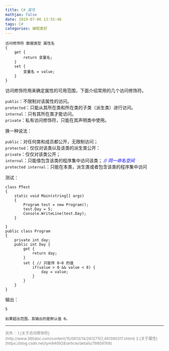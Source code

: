 ```yaml
---
title: C# 属性
mathjax: false
date: 2019-07-06 13:55:46
tags: C#
categories: 编程爱好
---
```



```CSharp
访问修饰符 数据类型 属性名
{
    get {
        return 变量名;
    }
    set {
        变量名 = value;
    }
}
```

<!--more-->


访问修饰符用来确定属性的可用范围，下面介绍常用的几个访问修饰符。

`public`：不限制对该属性的访问。  
`protected`：只能从其所在类和所在类的子类（派生类）进行访问。  
`internal`：只有其所在类才能访问。  
`private`：私有访问修饰符，只能在其声明类中使用。

换一种说法：

`public`：对任何类和成员都公开，无限制访问；  
`protected`：仅仅对该类以及该类的派生类公开：  
`private`：仅仅对该类公开；  
`internal`：只能值包含该类的程序集中访问该类；  <span style="color:blue">*// 同一命名空间* </span>   
`protected internal`：只能在本类，派生类或者包含该类的程序集中访问  

测试：


```Csharp
class PTest
{
    static void Main(string[] args)
    {
        Program test = new Program();
        test.Day = 5;
        Console.WriteLine(test.Day);
    }

}
public class Program
{
    private int day;
    public int Day {
        get {
            return day;
        }
        set { // 只能传 0~8 的值
            if(value > 0 && value < 8) {
                day = value;
            }
        }
    }
}
```

输出：
```
5

如果超出范围，其输出的是默认值 0。
```

<hr/>
<span style="color:gray;font-size:12px">
另外：  
1.[关于访问修饰符](http://www.360doc.com/content/15/0813/14/26127157_491390317.shtml)
2.[关于属性](https://blog.csdn.net/lym940928/article/details/79809769)
</span>
